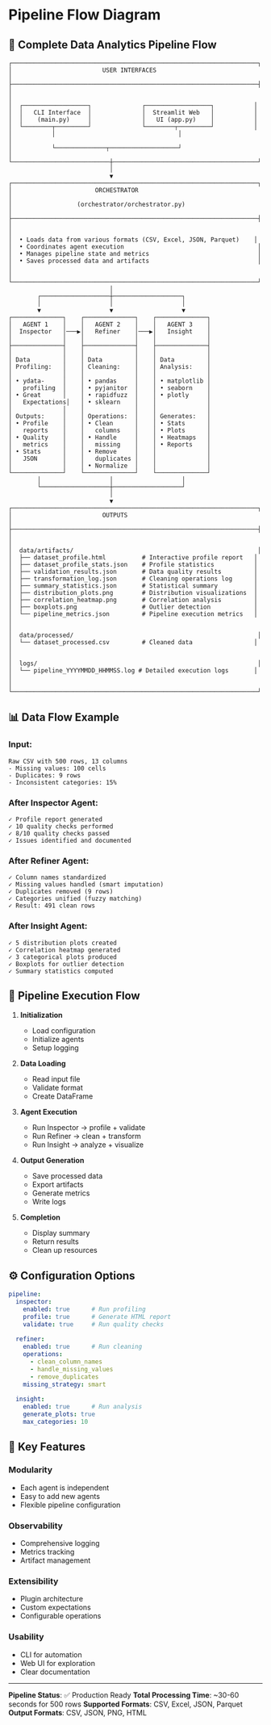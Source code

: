 # Pipeline Flow Diagram

## 🔄 Complete Data Analytics Pipeline Flow

```
┌────────────────────────────────────────────────────────────────────┐
│                         USER INTERFACES                             │
├────────────────────────────────────────────────────────────────────┤
│                                                                     │
│  ┌──────────────────┐              ┌──────────────────┐           │
│  │   CLI Interface  │              │  Streamlit Web   │           │
│  │    (main.py)     │              │   UI (app.py)    │           │
│  └────────┬─────────┘              └────────┬─────────┘           │
│           │                                  │                      │
│           └──────────────┬───────────────────┘                      │
└───────────────────────────┼────────────────────────────────────────┘
                            │
                            ▼
┌────────────────────────────────────────────────────────────────────┐
│                       ORCHESTRATOR                                  │
│                  (orchestrator/orchestrator.py)                     │
├────────────────────────────────────────────────────────────────────┤
│                                                                     │
│  • Loads data from various formats (CSV, Excel, JSON, Parquet)    │
│  • Coordinates agent execution                                     │
│  • Manages pipeline state and metrics                              │
│  • Saves processed data and artifacts                              │
│                                                                     │
└────────────────────────────────────────────────────────────────────┘
                            │
        ┌───────────────────┼───────────────────┐
        │                   │                   │
        ▼                   ▼                   ▼
┌──────────────┐    ┌──────────────┐    ┌──────────────┐
│   AGENT 1    │    │   AGENT 2    │    │   AGENT 3    │
│  Inspector   │───▶│   Refiner    │───▶│   Insight    │
│              │    │              │    │              │
├──────────────┤    ├──────────────┤    ├──────────────┤
│              │    │              │    │              │
│ Data         │    │ Data         │    │ Data         │
│ Profiling:   │    │ Cleaning:    │    │ Analysis:    │
│              │    │              │    │              │
│ • ydata-     │    │ • pandas     │    │ • matplotlib │
│   profiling  │    │ • pyjanitor  │    │ • seaborn    │
│ • Great      │    │ • rapidfuzz  │    │ • plotly     │
│   Expectations│   │ • sklearn    │    │              │
│              │    │              │    │              │
│ Outputs:     │    │ Operations:  │    │ Generates:   │
│ • Profile    │    │ • Clean      │    │ • Stats      │
│   reports    │    │   columns    │    │ • Plots      │
│ • Quality    │    │ • Handle     │    │ • Heatmaps   │
│   metrics    │    │   missing    │    │ • Reports    │
│ • Stats      │    │ • Remove     │    │              │
│   JSON       │    │   duplicates │    │              │
│              │    │ • Normalize  │    │              │
└──────────────┘    └──────────────┘    └──────────────┘
        │                   │                   │
        └───────────────────┼───────────────────┘
                            │
                            ▼
┌────────────────────────────────────────────────────────────────────┐
│                         OUTPUTS                                     │
├────────────────────────────────────────────────────────────────────┤
│                                                                     │
│  data/artifacts/                                                   │
│  ├── dataset_profile.html          # Interactive profile report   │
│  ├── dataset_profile_stats.json    # Profile statistics           │
│  ├── validation_results.json       # Data quality results         │
│  ├── transformation_log.json       # Cleaning operations log      │
│  ├── summary_statistics.json       # Statistical summary          │
│  ├── distribution_plots.png        # Distribution visualizations  │
│  ├── correlation_heatmap.png       # Correlation analysis         │
│  ├── boxplots.png                  # Outlier detection            │
│  └── pipeline_metrics.json         # Pipeline execution metrics   │
│                                                                     │
│  data/processed/                                                   │
│  └── dataset_processed.csv         # Cleaned data                 │
│                                                                     │
│  logs/                                                             │
│  └── pipeline_YYYYMMDD_HHMMSS.log # Detailed execution logs       │
│                                                                     │
└────────────────────────────────────────────────────────────────────┘
```

## 📊 Data Flow Example

### Input:
```
Raw CSV with 500 rows, 13 columns
- Missing values: 100 cells
- Duplicates: 9 rows
- Inconsistent categories: 15%
```

### After Inspector Agent:
```
✓ Profile report generated
✓ 10 quality checks performed
✓ 8/10 quality checks passed
✓ Issues identified and documented
```

### After Refiner Agent:
```
✓ Column names standardized
✓ Missing values handled (smart imputation)
✓ Duplicates removed (9 rows)
✓ Categories unified (fuzzy matching)
✓ Result: 491 clean rows
```

### After Insight Agent:
```
✓ 5 distribution plots created
✓ Correlation heatmap generated
✓ 3 categorical plots produced
✓ Boxplots for outlier detection
✓ Summary statistics computed
```

## 🔄 Pipeline Execution Flow

1. **Initialization**
   - Load configuration
   - Initialize agents
   - Setup logging

2. **Data Loading**
   - Read input file
   - Validate format
   - Create DataFrame

3. **Agent Execution**
   - Run Inspector → profile + validate
   - Run Refiner → clean + transform
   - Run Insight → analyze + visualize

4. **Output Generation**
   - Save processed data
   - Export artifacts
   - Generate metrics
   - Write logs

5. **Completion**
   - Display summary
   - Return results
   - Clean up resources

## ⚙️ Configuration Options

```yaml
pipeline:
  inspector:
    enabled: true      # Run profiling
    profile: true      # Generate HTML report
    validate: true     # Run quality checks
    
  refiner:
    enabled: true      # Run cleaning
    operations:
      - clean_column_names
      - handle_missing_values
      - remove_duplicates
    missing_strategy: smart
    
  insight:
    enabled: true      # Run analysis
    generate_plots: true
    max_categories: 10
```

## 🎯 Key Features

### Modularity
- Each agent is independent
- Easy to add new agents
- Flexible pipeline configuration

### Observability
- Comprehensive logging
- Metrics tracking
- Artifact management

### Extensibility
- Plugin architecture
- Custom expectations
- Configurable operations

### Usability
- CLI for automation
- Web UI for exploration
- Clear documentation

---

**Pipeline Status**: ✅ Production Ready
**Total Processing Time**: ~30-60 seconds for 500 rows
**Supported Formats**: CSV, Excel, JSON, Parquet
**Output Formats**: CSV, JSON, PNG, HTML

